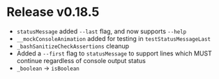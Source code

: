# Release v0.18.5

- `statusMessage` added `--last` flag, and now supports `--help`
- `__mockConsoleAnimation` added for testing in `testStatusMessageLast`
- `_bashSanitizeCheckAssertions` cleanup
- Added a `--first` flag to `statusMessage` to support lines which MUST continue regardless of console output status
- `_boolean` -> `isBoolean`
